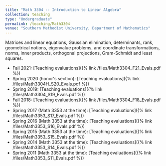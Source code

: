 ```yaml
---
title: "Math 3304 -- Introduction to Linear Algebra"
collection: teaching
type: "Undergraduate"
permalink: /teaching/Math3304
venue: "Southern Methodist University, Department of Mathematics"
---
```


Matrices and linear equations, Gaussian elimination, determinants, rank, geometrical notions, eigenvalue problems, and coordinate transformations, norms, inner products, orthogonal projections, Gram-Schmidt and least squares.

* Fall 2021:   [Teaching evaluations]({% link /files/Math3304_F21_Evals.pdf %})
* Spring 2020 (honor's section): [Teaching evaluations]({% link /files/Math3304H_S20_Evals.pdf %})
* Spring 2019: [Teaching evaluations]({% link /files/Math3304_S19_Evals.pdf %})
* Fall 2018:   [Teaching evaluations]({% link /files/Math3304_F18_Evals.pdf %})
* Spring 2017 (Math 3353 at the time): [Teaching evaluations]({% link /files/Math3353_S17_Evals.pdf %})
* Spring 2016 (Math 3353 at the time): [Teaching evaluations]({% link /files/Math3353_S16_Evals.pdf %})
* Spring 2015 (Math 3353 at the time): [Teaching evaluations]({% link /files/Math3353_S15_Evals.pdf %})
* Spring 2014 (Math 3353 at the time): [Teaching evaluations]({% link /files/Math3353_S14_Evals.pdf %})
* Spring 2011 (Math 3353 at the time): [Teaching evaluations]({% link /files/Math3353_S11_Evals.pdf %})
